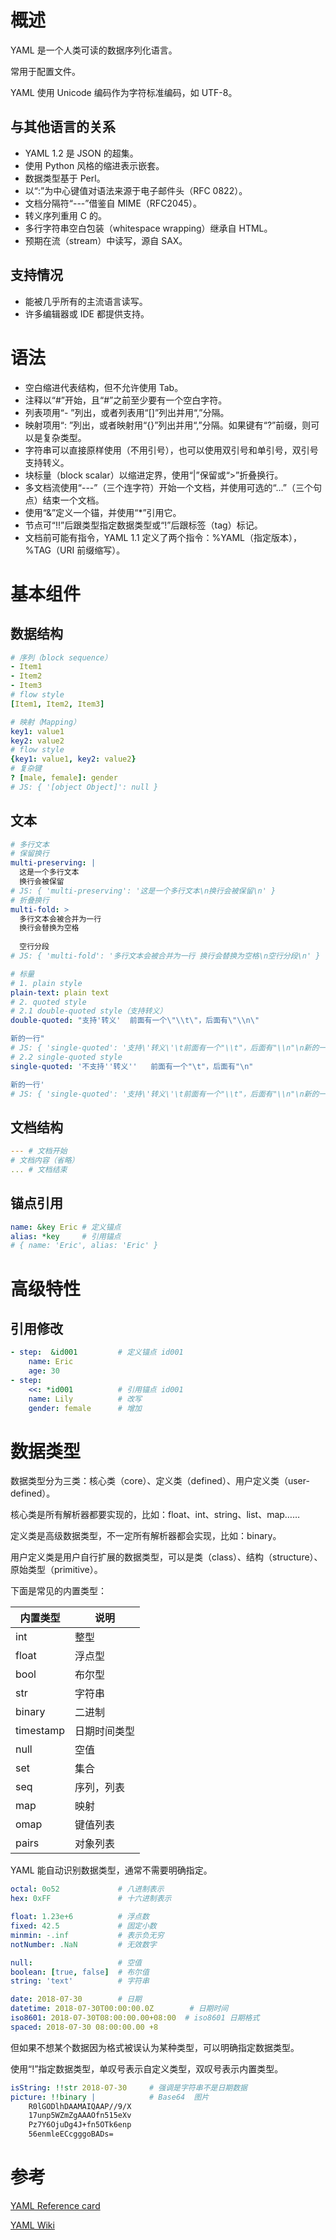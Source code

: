 # 概述

YAML 是一个人类可读的数据序列化语言。

常用于配置文件。

YAML 使用 Unicode 编码作为字符标准编码，如 UTF-8。

## 与其他语言的关系

* YAML 1.2 是 JSON 的超集。
* 使用 Python 风格的缩进表示嵌套。
* 数据类型基于 Perl。
* 以“:”为中心键值对语法来源于电子邮件头（RFC 0822）。
* 文档分隔符“---”借鉴自 MIME（RFC2045）。
* 转义序列重用 C 的。
* 多行字符串空白包装（whitespace wrapping）继承自 HTML。
* 预期在流（stream）中读写，源自 SAX。

## 支持情况

* 能被几乎所有的主流语言读写。
* 许多编辑器或 IDE 都提供支持。

# 语法

* 空白缩进代表结构，但不允许使用 Tab。
* 注释以“#”开始，且“#”之前至少要有一个空白字符。
* 列表项用“- ”列出，或者列表用“[]”列出并用“,”分隔。
* 映射项用“: ”列出，或者映射用“{}”列出并用“,”分隔。如果键有“?”前缀，则可以是复杂类型。
* 字符串可以直接原样使用（不用引号），也可以使用双引号和单引号，双引号支持转义。
* 块标量（block scalar）以缩进定界，使用“|”保留或“>”折叠换行。
* 多文档流使用“---”（三个连字符）开始一个文档，并使用可选的“...”（三个句点）结束一个文档。
* 使用“&”定义一个锚，并使用“*”引用它。
* 节点可“!!”后跟类型指定数据类型或“!”后跟标签（tag）标记。
* 文档前可能有指令，YAML 1.1 定义了两个指令：%YAML（指定版本），%TAG（URI 前缀缩写）。

# 基本组件

## 数据结构

```yaml
# 序列（block sequence）
- Item1
- Item2
- Item3
# flow style
[Item1, Item2, Item3]

# 映射（Mapping）
key1: value1
key2: value2
# flow style
{key1: value1, key2: value2}
# 复杂键
? [male, female]: gender
# JS: { '[object Object]': null }
```

## 文本

```yaml
# 多行文本
# 保留换行
multi-preserving: |
  这是一个多行文本
  换行会被保留
# JS: { 'multi-preserving': '这是一个多行文本\n换行会被保留\n' }
# 折叠换行
multi-fold: >
  多行文本会被合并为一行
  换行会替换为空格
  
  空行分段
# JS: { 'multi-fold': '多行文本会被合并为一行 换行会替换为空格\n空行分段\n' }

# 标量
# 1. plain style
plain-text: plain text
# 2. quoted style
# 2.1 double-quoted style（支持转义）
double-quoted: "支持'转义'	前面有一个\"\\t\"，后面有\"\\n\"

新的一行"
# JS: { 'single-quoted': '支持\'转义\'\t前面有一个"\\t"，后面有"\\n"\n新的一行' }
# 2.2 single-quoted style
single-quoted: '不支持''转义''	前面有一个"\t"，后面有"\n"

新的一行'
# JS: { 'single-quoted': '支持\'转义\'\t前面有一个"\\t"，后面有"\\n"\n新的一行' }
```

## 文档结构

```yaml
--- # 文档开始
# 文档内容（省略）
... # 文档结束
```

## 锚点引用

```yaml
name: &key Eric # 定义锚点
alias: *key     # 引用锚点
# { name: 'Eric', alias: 'Eric' }
```

# 高级特性

## 引用修改

```yaml
- step:  &id001         # 定义锚点 id001
    name: Eric
    age: 30
- step:
    <<: *id001			# 引用锚点 id001
    name: Lily			# 改写
    gender: female		# 增加
```

# 数据类型

数据类型分为三类：核心类（core）、定义类（defined）、用户定义类（user-defined）。

核心类是所有解析器都要实现的，比如：float、int、string、list、map……

定义类是高级数据类型，不一定所有解析器都会实现，比如：binary。

用户定义类是用户自行扩展的数据类型，可以是类（class）、结构（structure）、原始类型（primitive）。

下面是常见的内置类型：

| 内置类型  | 说明         |
| --------- | ------------ |
| int       | 整型         |
| float     | 浮点型       |
| bool      | 布尔型       |
| str       | 字符串       |
| binary    | 二进制       |
| timestamp | 日期时间类型 |
| null      | 空值         |
| set       | 集合         |
| seq       | 序列，列表   |
| map       | 映射         |
| omap      | 键值列表     |
| pairs     | 对象列表     |

YAML 能自动识别数据类型，通常不需要明确指定。

```yaml
octal: 0o52        		# 八进制表示
hex: 0xFF          		# 十六进制表示

float: 1.23e+6     		# 浮点数
fixed: 42.5       		# 固定小数
minmin: -.inf      		# 表示负无穷
notNumber: .NaN    		# 无效数字

null:              		# 空值
boolean: [true, false] 	# 布尔值
string: 'text'    		# 字符串

date: 2018-07-30   		# 日期
datetime: 2018-07-30T00:00:00.0Z  		# 日期时间
iso8601: 2018-07-30T08:00:00.00+08:00  # iso8601 日期格式
spaced: 2018-07-30 08:00:00.00 +8  
```

但如果不想某个数据因为格式被误认为某种类型，可以明确指定数据类型。

使用“!”指定数据类型，单叹号表示自定义类型，双叹号表示内置类型。

```yaml
isString: !!str 2018-07-30     # 强调是字符串不是日期数据
picture: !!binary |            # Base64  图片
    R0lGODlhDAAMAIQAAP//9/X
    17unp5WZmZgAAAOfn515eXv
    Pz7Y6OjuDg4J+fn5OTk6enp
    56enmleECcgggoBADs=
```

# 参考

[YAML Reference card](http://yaml.org/refcard.html)

[YAML Wiki](https://en.wikipedia.org/wiki/YAML)